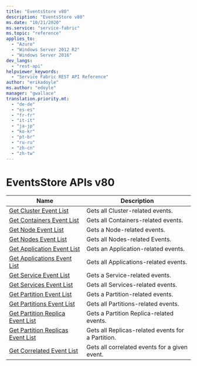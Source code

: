 ```yaml
---
title: "EventsStore v80"
description: "EventsStore v80"
ms.date: "10/21/2020"
ms.service: "service-fabric"
ms.topic: "reference"
applies_to: 
  - "Azure"
  - "Windows Server 2012 R2"
  - "Windows Server 2016"
dev_langs: 
  - "rest-api"
helpviewer_keywords: 
  - "Service Fabric REST API Reference"
author: "erikadoyle"
ms.author: "edoyle"
manager: "gwallace"
translation.priority.mt: 
  - "de-de"
  - "es-es"
  - "fr-fr"
  - "it-it"
  - "ja-jp"
  - "ko-kr"
  - "pt-br"
  - "ru-ru"
  - "zh-cn"
  - "zh-tw"
---
```

# EventsStore APIs v80

| Name | Description |
| --- | --- |
| [Get Cluster Event List](sfclient-v80-api-getclustereventlist.md) | Gets all Cluster-related events.<br/> |
| [Get Containers Event List](sfclient-v80-api-getcontainerseventlist.md) | Gets all Containers-related events.<br/> |
| [Get Node Event List](sfclient-v80-api-getnodeeventlist.md) | Gets a Node-related events.<br/> |
| [Get Nodes Event List](sfclient-v80-api-getnodeseventlist.md) | Gets all Nodes-related Events.<br/> |
| [Get Application Event List](sfclient-v80-api-getapplicationeventlist.md) | Gets an Application-related events.<br/> |
| [Get Applications Event List](sfclient-v80-api-getapplicationseventlist.md) | Gets all Applications-related events.<br/> |
| [Get Service Event List](sfclient-v80-api-getserviceeventlist.md) | Gets a Service-related events.<br/> |
| [Get Services Event List](sfclient-v80-api-getserviceseventlist.md) | Gets all Services-related events.<br/> |
| [Get Partition Event List](sfclient-v80-api-getpartitioneventlist.md) | Gets a Partition-related events.<br/> |
| [Get Partitions Event List](sfclient-v80-api-getpartitionseventlist.md) | Gets all Partitions-related events.<br/> |
| [Get Partition Replica Event List](sfclient-v80-api-getpartitionreplicaeventlist.md) | Gets a Partition Replica-related events.<br/> |
| [Get Partition Replicas Event List](sfclient-v80-api-getpartitionreplicaseventlist.md) | Gets all Replicas-related events for a Partition.<br/> |
| [Get Correlated Event List](sfclient-v80-api-getcorrelatedeventlist.md) | Gets all correlated events for a given event.<br/> |

